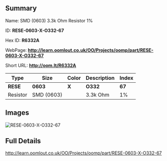 

## Summary
 
Name:  SMD (0603) 3.3k Ohm Resistor 1% 

ID: __RESE-0603-X-O332-67__

Hex ID: __R6332A__

WebPage: __http://learn.oomlout.co.uk/OO/Projects/oomp/part/RESE-0603-X-O332-67__

Short URL: __http://oom.lt/R6332A__


| Type   | Size   | Color   | Description   | Index   |    
| ----- | ------   | ------   | -----   | ----   |    
| __RESE__   					| __0603__   					| __X__    						| __O332__    					| __67__ |    
| Resistor		| SMD (0603)	| 		| 3.3k Ohm	| 1%	|

## Images
![RESE-0603-X-O332-67](http://oomlout.com/oomp-gen/parts/RESE-0603-X-O332-67/RESE-0603-X-O332-67_420.jpg)

## Full Details

 http://learn.oomlout.co.uk/OO/Projects/oomp/part/RESE-0603-X-O332-67

